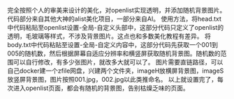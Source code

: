 完全按照个人的审美来设计的美化，对openlist实现透明，并添加随机背景图片。
代码部分来自其他大神的alist美化项目，一部分来自AI。
使用方法，将head.txt中代码粘贴至openlist设置-全局-自定义头部中，这部分代码只定义了openlist的透明，毛玻璃等样式，不涉及背景图片。这点也和多数美化教程有差异。
将body.txt中代码粘贴至设置-全局-自定义内容中，这部分代码先获取一个001到005的随机数，然后根据屏幕自适应分辨率和横竖屏获取随机背景图。随机数的范围可以自行修改，有多少张图片，就改多大就可以了。
图片需要直链路径，可以自己docker建一个zfile网盘，兴建两个文件夹，imageH放横屏背景图，imageS放竖屏背景图，图片按照001.jpg，002.jpg以此类推命名。
以上就设置完了，每次进入openlist页面，都会有随机的背景图，告别枯燥乏味的页面。
